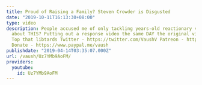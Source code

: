 ```yaml
---
title: Proud of Raising a Family? Steven Crowder is Disgusted
date: "2019-10-11T16:13:30+08:00"
type: video
description: People accused me of only tackling years-old reactionary videos, so how
  about THIS? Putting out a response video the same DAY the original video was uploaded.
  Top that libtards Twitter - https://twitter.com/VaushV Patreon - https://www.patreon.com/vaush
  Donate - https://www.paypal.me/vaush
publishdate: "2019-04-14T03:35:07.000Z"
url: /vaush/Uz7YMb9AoFM/
providers:
  youtube:
    id: Uz7YMb9AoFM
---
```

